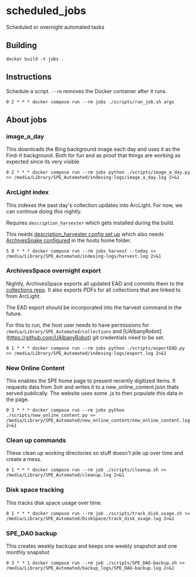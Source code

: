# scheduled_jobs
Scheduled or overnight automated tasks

## Building

```
docker build -t jobs .
```

## Instructions

Schedule a script. `--rm` removes the Docker container after it runs.

```
0 2 * * * docker compose run --rm jobs ./scripts/run_job.sh args
```

## About jobs

### image_a_day

This downloads the Bing background image each day and uses it as the Find-It background. Both for fun and as proof that things are working as expected since its very visible.

```
0 2 * * * docker compose run --rm jobs python ./scripts/image_a_day.py >> /media/Library/SPE_Automated/indexing-logs/image_a_day.log 2>&1
```
### ArcLight index

This indexes the past day's collection updates into ArcLight. For now, we can continue doing this nightly.

Requires `description_harvester` which gets installed during the build.

This needs [description_harvester config set up](https://github.com/UAlbanyArchives/description_harvester#installation) which also needs [ArchivesSnake configured](https://github.com/archivesspace-labs/ArchivesSnake?tab=readme-ov-file#configuration) in the hosts home folder.

```
5 0 * * * docker compose run --rm jobs harvest --today >> /media/Library/SPE_Automated/indexing-logs/harvest.log 2>&1
```

### ArchivesSpace overnight export

Nightly, ArchivesSpace exports all updated EAD and commits them to the [collections repo](https://github.com/UAlbanyArchives/collections). It also exports PDFs for all collections that are linked to from ArcLight.

The EAD export should be incorporated into the harvest command in the future.

For this to run, the host user needs to have permissions for `/media/Library/SPE_Automated/collections` and [UAlbanyRobot]
(https://github.com/UAlbanyRobot) git credentials need to be set.

```
0 1 * * * docker compose run --rm jobs python ./scripts/exportEAD.py >> /media/Library/SPE_Automated/indexing-logs/export.log 2>&1
```

### New Online Content

This enables the SPE home page to present recently digitized items. It requests data from Solr and writes it to a new_online_content.json thats served publically. The website uses some .js to then populate this data in the page.

```
0 3 * * * docker compose run --rm jobs python ./scripts/new_online_content.py >> /media/Library/SPE_Automated/new_online_content/new_online_content.log 2>&1
```

### Clean up commands

These clean up working directories so stuff doesn't pile up over time and create a mess.

```
0 1 * * * docker compose run --rm job ./scripts/cleanup.sh >> /media/Library/SPE_Automated/cleanup.log 2>&1
```

### Disk space tracking

This tracks disk space usage over time.

```
0 1 * * * docker compose run --rm job ./scripts/track_disk_usage.sh >> /media/Library/SPE_Automated/DiskSpace/track_disk_usage.log 2>&1
```

### SPE_DAO backup

This creates weekly backups and keeps one weekly snapshot and one monthly snapshot

```
0 3 * * 1 docker compose run --rm job ./scripts/SPE_DAO-backup.sh >> /media/Library/SPE_Automated/backup_logs/SPE_DAO-backup.log 2>&1
```
